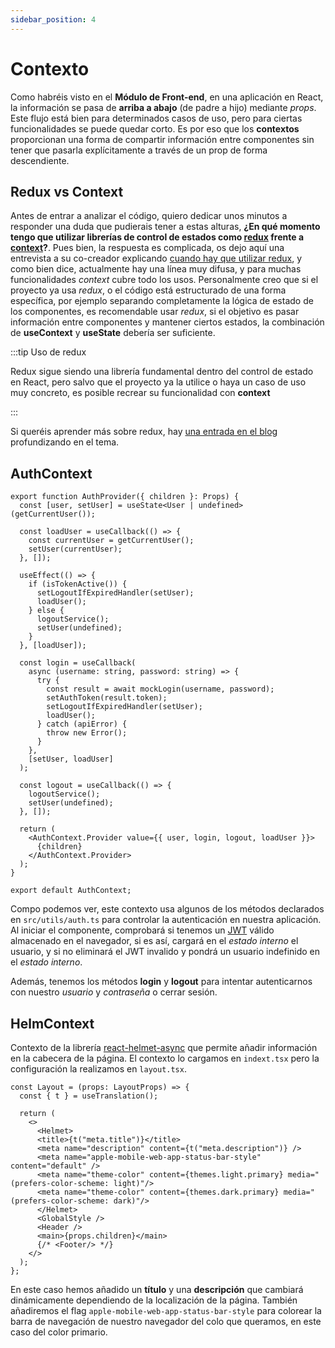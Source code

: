 ```yaml
---
sidebar_position: 4
---
```


# Contexto

Como habréis visto en el **Módulo de Front-end**, en una aplicación en React, la información se pasa de **arriba a abajo** (de padre a hijo) mediante *props*. Este flujo está bien para determinados casos de uso, pero para ciertas funcionalidades se puede quedar corto. Es por eso que los **contextos** proporcionan una forma de compartir información entre componentes sin tener que pasarla explícitamente  a través de un prop de forma descendiente.

## Redux vs Context

Antes de entrar a analizar el código, quiero dedicar unos minutos a responder una duda que pudierais tener a estas alturas, **¿En qué momento tengo que utilizar librerías de control de estados como [redux](https://redux.js.org) frente a [context](https://reactjs.org/docs/context.html)?**. Pues bien, la respuesta es complicada, os dejo aquí una entrevista a su co-creador explicando [cuando hay que utilizar redux](https://youtu.be/XEt09iK8IXs?t=198), y como bien dice, actualmente hay una línea muy difusa, y para muchas funcionalidades *context* cubre todo los usos. Personalmente creo que si el proyecto ya usa *redux*, o el código está estructurado de una forma específica, por ejemplo separando completamente la lógica de estado de los componentes, es recomendable usar *redux*, si el objetivo es pasar información entre componentes y mantener ciertos estados, la combinación de **useContext** y **useState** debería ser suficiente.

:::tip Uso de redux

Redux sigue siendo una librería fundamental dentro del control de estado en React, pero salvo que el proyecto ya la utilice o haya un caso de uso muy concreto, es posible recrear su funcionalidad con **context**

:::

Si queréis aprender más sobre redux, hay [una entrada en el blog](../../blog/first-steps-redux) profundizando en el tema.

## AuthContext

```tsx title="src/context/AuthContext.tsx"
export function AuthProvider({ children }: Props) {
  const [user, setUser] = useState<User | undefined>(getCurrentUser());

  const loadUser = useCallback(() => {
    const currentUser = getCurrentUser();
    setUser(currentUser);
  }, []);

  useEffect(() => {
    if (isTokenActive()) {
      setLogoutIfExpiredHandler(setUser);
      loadUser();
    } else {
      logoutService();
      setUser(undefined);
    }
  }, [loadUser]);

  const login = useCallback(
    async (username: string, password: string) => {
      try {
        const result = await mockLogin(username, password);
        setAuthToken(result.token);
        setLogoutIfExpiredHandler(setUser);
        loadUser();
      } catch (apiError) {
        throw new Error();
      }
    },
    [setUser, loadUser]
  );

  const logout = useCallback(() => {
    logoutService();
    setUser(undefined);
  }, []);

  return (
    <AuthContext.Provider value={{ user, login, logout, loadUser }}>
      {children}
    </AuthContext.Provider>
  );
}

export default AuthContext;
```

Compo podemos ver, este contexto usa algunos de los métodos declarados en `src/utils/auth.ts` para controlar la autenticación en nuestra aplicación. Al iniciar el componente, comprobará si tenemos un [JWT](../backend/jwt.md) válido almacenado en el navegador, si es así, cargará en el *estado interno* el usuario, y si no eliminará el JWT invalido y pondrá un usuario indefinido en el *estado interno*.

Además, tenemos los métodos **login** y **logout** para intentar autenticarnos con nuestro *usuario* y *contraseña* o cerrar sesión.

## HelmContext

Contexto de la librería [react-helmet-async](https://www.npmjs.com/package/react-helmet-async) que permite añadir información en la cabecera de la página. El contexto lo cargamos en `indext.tsx` pero la configuración la realizamos en `layout.tsx`.

```tsx title="src/components/layout/layout.tsx"
const Layout = (props: LayoutProps) => {
  const { t } = useTranslation();

  return (
    <>
      <Helmet>
      <title>{t("meta.title")}</title>
      <meta name="description" content={t("meta.description")} />
      <meta name="apple-mobile-web-app-status-bar-style" content="default" />
      <meta name="theme-color" content={themes.light.primary} media="(prefers-color-scheme: light)"/>
      <meta name="theme-color" content={themes.dark.primary} media="(prefers-color-scheme: dark)"/>
      </Helmet>
      <GlobalStyle />
      <Header />
      <main>{props.children}</main>
      {/* <Footer/> */}
    </>
  );
};
```

En este caso hemos añadido un **título** y una **descripción** que cambiará dinámicamente dependiendo de la localización de la página. También añadiremos el flag `apple-mobile-web-app-status-bar-style` para colorear la barra de navegación de nuestro navegador del colo que queramos, en este caso del color primario.
